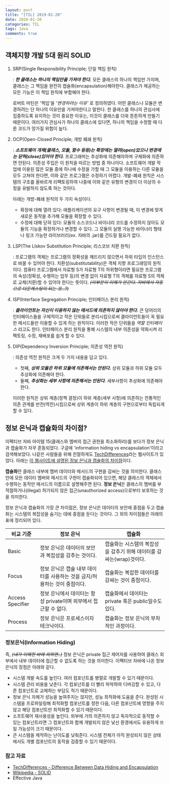 ```yaml
---
layout: post
title: "[TIL] 2019-01-20"
date: 2020-01-20
categories: TIL
tags: Java
comments: true
---
```


## 객체지향 개발 5대 원리 SOLID
1. SRP(Single Responsibility Principle; 단일 책임 원칙)
   
   : ***한 클래스는 하나의 책임만을 가져야 한다.*** 모든 클래스의 하나의 책임만 가지며, 클래스는 그 책임을 완전히 캡슐화(encapsulation)해야한다. 클래스가 제공하는 모든 기능은 이 책임 원칙에 부합해야 한다.

   로버트 마틴은 '책임'을 *'변경하려는 이유'* 로 정의하였다. 어떤 클래스나 모듈은 변경하려는 단 하나의 이유만을 가져야한다고 말한다. 한 클래스를 하나의 관심사에 집중하도록 유지하는 것이 중요한 이유는, 이것이 클래스를 더욱 튼튼하게 만들기 때문이다. 여러가지 관심사가 하나의 클래스에 있다면, 하나의 책임을 수정할 때 다른 코드가 망가질 위험이 높다.

2. OCP(Open-Closed Principle; 개방 폐쇄 원칙)
   
   : ***소프트웨어 개체(클래스, 모듈, 함수 등등)는 확장에는 열려(open)있으나 변경에는 닫혀(close)있어야 한다.*** 프로그래머는 추상화에 의존해야하며 구체화에 의존하면 안된다. 의존성 주입은 이 원칙을 따르는 방법 중 하나이다. 소프트웨어 개발 작업에 이용된 많은 모듈 중에 하나에 수정을 가할 때 그 모듈을 이용하는 다른 모듈을 모두 고쳐야 한다면, 이와 같은 프로그램은 수정하기 어렵다. 개발-폐쇄 원칙은 시스템의 구조를 올바르게 리팩토링하여 나중에 이와 같은 유형의 변경이 더 이상의 수정을 유발하지 않도록 하는 것이다. 

   아래는 개방-폐쇄 원칙의 두 가지 속성이다.
   - 확장에 대해 열려 있다: 애플리케이션의 요구 사항이 변경될 때, 이 변경에 맞게 새로운 동작을 추가해 모듈을 확장할 수 있다. 
   - 수정에 대해 닫혀 있다: 모듈의 소스코드나 바이너리 코드를 수정하지 않아도 모듈의 기능을 확장하거나 변경할 수 있다. 그 모듈의 실행 가능한 바이너리 형태나 링크 가능한 라이브러리(ex. 자바의 .jar)를 건드릴 필요가 없다.

3. LSP(The LIskov Substitution Principle; 리스코브 치환 원칙)
   
   : 프로그램의 객체는 프로그램의 정확성을 꺠뜨리지 않으면서 하위 타입의 인스턴스로 바꿀 수 있어야 한다. 치환성(substitutability)은 객체 지향 프로그래밍의 원칙이다. 컴퓨터 프로그램에서 자료형 S가 자료형 T의 하위형이라면 필요한 프로그램의 속성(정확성, 수행하는 업무 등)의 변경 없이 자료형 T의 객체를 자료형 S의 객체로 교체(치환)할 수 있어야 한다는 뜻이다. ~~*(이부분이 이해가 안간다. 자바에서 자동으로 다운캐스팅이 되는 것...?)*~~

4. ISP(Interface Segregation Principle; 인터페이스 분리 원칙)
   
   : ***클라이언트는 자신이 이용하지 않는 메서드에 의존하지 않아야 한다.*** 큰 덩어리의 인터페이스들을 구체적이고 작은 단위들로 분리시킴으로써 클라이언트들이 꼭 필요한 메서드들만 이용할 수 있게 하는 원칙이다. 이러한 작은 단위들을 *역할 인터페이스* 라고도 한다. 인터페이스 분리 원칙을 통해 시스템의 내부 의존성을 약화시켜 리팩토링, 수정, 재배포를 쉽게 할 수 있다. 
 
5. DIP(Dependency Inversion Principle; 의존성 역전 원칙)
   
   : 의존성 역전 원칙은 크게 두 가지 내용을 담고 있다. 
   - 첫째, ***상위 모듈은 하위 모듈에 의존해서는 안된다.*** 상위 모듈과 하위 모듈 모두 추상화에 의존해야 한다. 
   - 둘째, ***추상화는 세부 사항에 의존해서는 안된다.*** 세부사항이 추상화에 의존해야 한다. 
  
    이러한 원칙은 상위 계층(정책 결정)이 하위 계층(세부 사항)에 의존하는 전통적인 의존 관계를 반전(역전)시킴으로써 상위 계층이 하위 계층의 구현으로부터 독립되게 할 수 있다. 

## 정보 은닉과 캡슐화의 차이점?
이펙티브 자바 아이템 15(클래스와 멤버의 접근 권한을 최소화하라)를 보다가 정보 은닉과 캡슐화가 자꾸 혼동되었다. 구글에 'information hiding vs encapsulation'이라고 검색해보았다. 나같은 사람들을 위해 친절하게도 [TechDifferences](https://techdifferences.com/)라는 웹사이트가 있었다. 아래는 [이 웹사이트에 설명된 정보 은닉과 캡슐화의 차이점](https://techdifferences.com/difference-between-data-hiding-and-encapsulation.html)이다.

**캡슐화**란 클래스 내부에 멤버 데이터와 메서드의 구현을 감싸는 것을 의미한다. 클래스 안에 모든 데이터 멤버와 메서드의 구현이 캡슐화되어 있으면, 해당 클래스의 객체에서 수행하는 동작만 메서드의 이름으로 설명해주면 된다. **정보 은닉**은 클래스의 멤버를 부적절하거나(illegal) 허가되지 않은 접근(unauthorized access)으로부터 보호하는 것을 의미한다.

정보 은닉과 캡슐화의 가장 큰 차이점은, 정보 은닉은 데이터의 보안에 중점을 두고 캡슐화는 시스템의 복잡성을 숨기는 데에 중점을 둔다는 것이다. 그 외의 차이점들은 아래의 표에 정리되어 있다.

| 비교 기준            | 정보 은닉                                      | 캡슐화                                      |
| ---------------- | ------------------------------------------ | ---------------------------------------- |
| Basic            | 정보 은닉은 데이터의 보안과 복잡성을 감추는 것이다.              | 캡슐화는 시스템의 복잡성을 감추기 위해 데이터를 감싸는(wrap)것이다. |
| Focus            | 정보 은닉은 캡슐 내부 데이터를 사용하는 것을 금지/허용하는 것이 중점이다. | 캡슐화는 복잡한 데이터를 감싸는 것이 중점이다.               |
| Access Specifier | 정보 은닉에서 데이터는 항상 private이며 외부에서 접근할 수 없다.   | 캡슐화에서 데이터는 private 혹은 public일수도 있다.      |
| Process          | 정보 은닉은 프로세스이자 테크닉이다.                       | 캡슐화는 정보 은닉의 부차적인 과정이다.                   |

### 정보은닉(Information Hiding)
즉, ~~*(내가 이해한 바에 의하면..)*~~ 정보 은닉은  private 접근 제어자를 사용하여 클래스 외부에서 내부 데이터에 접근할 수 없도록 하는 것을 의미한다. 이펙티브 자바에 나온 정보은닉의 장점은 아래와 같다.
- 시스템 개발 속도를 높인다. 여러 컴포넌트를 병렬로 개발할 수 있기 때문이다.
- 시스템 관리 비용을 낮춘다. 각 컴포넌트를 더 빨리 파악하여 디버깅할 수 있고, 다른 컴포넌트로 교체하는 부담도 적기 때문이다.
- 정보 은닉 자체가 성능을 높여주지는 않지만, 성능 최적화에 도움을 준다. 완성된 시스템을 프로파일링해 최적화할 컴포넌트를 정한 다음, 다른 컴포넌트에 영향을 주지 않고 해당 컴포넌트만 최적화할 수 있기 때문이다.
- 소프트웨어 재사용성을 높인다. 외부에 거의 의존하지 않고 독자적으로 동작할 수 있는 컴포넌트라면 그 컴포넌트와 함께 개발되지 않은 낯선 환경에서도 유용하게 쓰일 가능성이 크기 때문이다.
- 큰 시스템을 제작하는 난이도를 낮춰준다. 시스템 전체가 아직 완성되지 않은 상태에서도 개별 컴포넌트의 동작을 검증할 수 있기 때문이다. 

### 참고 자료
- [TechDifferences - Difference Between Data Hiding and Encapsulation](https://techdifferences.com/difference-between-data-hiding-and-encapsulation.html)
- [Wikipedia - SOLID](https://ko.wikipedia.org/wiki/SOLID_(%EA%B0%9D%EC%B2%B4_%EC%A7%80%ED%96%A5_%EC%84%A4%EA%B3%84))
- Effective Java